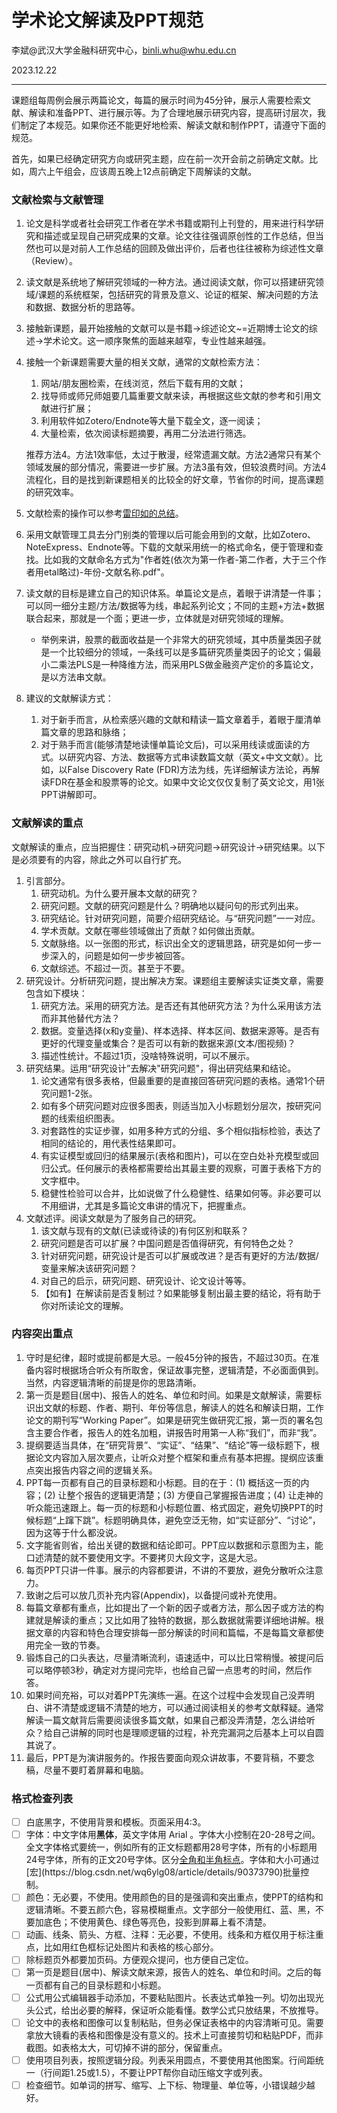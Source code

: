 # 学术论文解读及PPT规范

李斌@武汉大学金融科研究中心，binli.whu@whu.edu.cn

2023.12.22

---

​		课题组每周例会展示两篇论文，每篇的展示时间为45分钟，展示人需要检索文献、解读和准备PPT、进行展示等。为了合理地展示研究内容，提高研讨层次，我们制定了本规范。如果你还不能更好地检索、解读文献和制作PPT，请遵守下面的规范。

​		首先，如果已经确定研究方向或研究主题，应在前一次开会前之前确定文献。比如，周六上午组会，应该周五晚上12点前确定下周解读的文献。

### 文献检索与文献管理
1. 论文是科学或者社会研究工作者在学术书籍或期刊上刊登的，用来进行科学研究和描述或呈现自己研究成果的文章。论文往往强调原创性的工作总结，但当然也可以是对前人工作总结的回顾及做出评价，后者也往往被称为综述性文章（Review）。

2. 读文献是系统地了解研究领域的一种方法。通过阅读文献，你可以搭建研究领域/课题的系统框架，包括研究的背景及意义、论证的框架、解决问题的方法和数据、数据分析的思路等。

3. 接触新课题，最开始接触的文献可以是书籍->综述论文~=近期博士论文的综述->学术论文。这一顺序聚焦的面越来越窄，专业性越来越强。

4. 接触一个新课题需要大量的相关文献，通常的文献检索方法：

   1. 网站/朋友圈检索，在线浏览，然后下载有用的文献；
   2. 找导师或师兄师姐要几篇重要文献来读，再根据这些文献的参考和引用文献进行扩展；
   3. 利用软件如Zotero/Endnote等大量下载全文，逐一阅读；
   4. 大量检索，依次阅读标题摘要，再用二分法进行筛选。

   推荐方法4。方法1效率低，太过于散漫，经常遗漏文献。方法2通常只有某个领域发展的部分情况，需要进一步扩展。方法3虽有效，但较浪费时间。方法4流程化，目的是找到新课题相关的比较全的好文章，节省你的时间，提高课题的研究效率。

5. 文献检索的操作可以参考[雷印如的总结](01-1-文献来源及检索技巧.pdf)。

6. 采用文献管理工具去分门别类的管理以后可能会用到的文献，比如Zotero、NoteExpress、Endnote等。下载的文献采用统一的格式命名，便于管理和查找。比如我的文献命名方式为"作者姓(依次为第一作者-第二作者，大于三个作者用etal略过)-年份-文献名称.pdf"。

7. 读文献的目标是建立自己的知识体系。单篇论文是点，着眼于讲清楚一件事；可以同一细分主题/方法/数据等为线，串起系列论文；不同的主题+方法+数据联合起来，那就是一个面；更进一步，立体就是对研究领域的理解。

   - 举例来讲，股票的截面收益是一个非常大的研究领域，其中质量类因子就是一个比较细分的领域，一条线可以是多篇研究质量类因子的论文；偏最小二乘法PLS是一种降维方法，而采用PLS做金融资产定价的多篇论文，是以方法串文献。

8. 建议的文献解读方式：

   1. 对于新手而言，从检索感兴趣的文献和精读一篇文章着手，着眼于厘清单篇文章的思路和脉络；
   2. 对于熟手而言(能够清楚地读懂单篇论文后)，可以采用线读或面读的方式。以研究内容、方法、数据等方式串读数篇文献（英文+中文文献）。比如，以False Discovery Rate (FDR)方法为线，先详细解读方法论，再解读FDR在基金和股票等的论文。如果中文论文仅仅复制了英文论文，用1张PPT讲解即可。


### 文献解读的重点

文献解读的重点，应当把握住：研究动机->研究问题->研究设计->研究结果。以下是必须要有的内容，除此之外可以自行扩充。

1.  引言部分。
    1.  研究动机。为什么要开展本文献的研究？
    2.  研究问题。文献的研究问题是什么？明确地以疑问句的形式列出来。
    3.  研究结论。针对研究问题，简要介绍研究结论。与“研究问题”一一对应。
    4.  学术贡献。文献在哪些领域做出了贡献？如何做出贡献。
    5.  文献脉络。以一张图的形式，标识出全文的逻辑思路，研究是如何一步一步深入的，问题是如何一步步被回答。
    6.  文献综述。不超过一页。甚至于不要。
2.  研究设计。分析研究问题，提出解决方案。课题组主要解读实证类文章，需要包含如下模块：
    1.  研究方法。采用的研究方法。是否还有其他研究方法？为什么采用该方法而非其他替代方法？
    2.  数据。变量选择(x和y变量)、样本选择、样本区间、数据来源等。是否有更好的代理变量或集合？是否可以有新的数据来源(文本/图视频)？
    3.  描述性统计。不超过1页，没啥特殊说明，可以不展示。
3.  研究结果。运用“研究设计”去解决"研究问题"，得出研究结果和结论。
    1.  论文通常有很多表格，但最重要的是直接回答研究问题的表格。通常1个研究问题1-2张。
    2.  如有多个研究问题对应很多图表，则适当加入小标题划分层次，按研究问题的线索组织图表。
    3.  对套路性的实证步骤，如用多种方式的分组、多个相似指标检验，表达了相同的结论的，用代表性结果即可。
    4.  有实证模型或回归的结果展示(表格和图片)，可以在空白处补充模型或回归公式。任何展示的表格都需要给出其最主要的观察，可置于表格下方的文字框中。
    5.  稳健性检验可以合并，比如说做了什么稳健性、结果如何等。非必要可以不用细讲，尤其是多篇论文串讲的情况下，把握重点。
4.  文献述评。阅读文献是为了服务自己的研究。
    1.  该文献与现有的文献(已读或待读的)有何区别和联系？
    2.  研究问题是否可以扩展？中国问题是否值得研究，有何特色之处？
    3.  针对研究问题，研究设计是否可以扩展或改进？是否有更好的方法/数据/变量来解决该研究问题？
    4.  对自己的启示，研究问题、研究设计、论文设计等等。
    5.  【如有】在解读前是否复制过？如果能够复制出最主要的结论，将有助于你对所读论文的理解。

### 内容突出重点

1. 守时是纪律，超时或提前都是大忌。一般45分钟的报告，不超过30页。在准备内容时根据场合听众有所取舍，保证故事完整，逻辑清楚，不必面面俱到。当然，内容逻辑清晰的前提是你的思路清晰。
2. 第一页是题目(居中)、报告人的姓名、单位和时间。如果是文献解读，需要标识出文献的标题、作者、期刊、年份等信息，解读人的姓名和解读日期，工作论文的期刊写“Working Paper”。如果是研究生做研究汇报，第一页的署名包含主要合作者，报告人的姓名加粗，讲报告时用第一人称“我们”，而非“我”。
3. 提纲要适当具体，在“研究背景”、“实证”、“结果”、“结论”等一级标题下，根据论文内容加入层次要点，让听众对整个框架和重点有基本把握。提纲应该重点突出报告内容之间的逻辑关系。
4. PPT每一页都有自己的目录标题和小标题。目的在于：(1) 概括这一页的内容；(2) 让整个报告的逻辑更清楚；(3) 方便自己掌握报告进度；(4) 让走神的听众能迅速跟上。每一页的标题和小标题位置、格式固定，避免切换PPT的时候标题“上蹿下跳”。标题明确具体，避免空泛无物，如“实证部分”、“讨论”，因为这等于什么都没说。
5. 文字能省则省，给出关键的数据和结论即可。PPT应以数据和示意图为主，能口述清楚的就不要使用文字。不要拷贝大段文字，这是大忌。
6. 每页PPT只讲一件事。展示的内容都要讲，不讲的不要放，避免分散听众注意力。
7. 致谢之后可以放几页补充内容(Appendix)，以备提问或补充使用。
8. 每篇文章都有重点，比如提出了一个新的因子或者方法，那么因子或方法的构建就是解读的重点；又比如用了独特的数据，那么数据就需要详细地讲解。根据文章的内容和特色合理安排每一部分解读的时间和篇幅，不是每篇文章都使用完全一致的节奏。
9. 锻炼自己的口头表达，尽量清晰流利，语速适中，可以比日常稍慢。被提问后可以略停顿3秒，确定对方提问完毕，也给自己留一点思考的时间，然后作答。
10. 如果时间充裕，可以对着PPT先演练一遍。在这个过程中会发现自己没弄明白、讲不清楚或逻辑不清楚的地方，可以通过阅读相关的参考文献释疑。通常解读一篇文献背后需要阅读很多篇文献，如果自己都没弄清楚，怎么讲给听众？给自己讲解的同时也是理顺逻辑的过程，补充完漏洞之后基本上可以自圆其说了。
11. 最后，PPT是为演讲服务的。作报告要面向观众讲故事，不要背稿，不要念稿，尽量不要盯着屏幕和电脑。


### 格式检查列表

- [ ] 白底黑字，不使用背景和模板。页面采用4:3。
- [ ] 字体：中文字体用**黑体**，英文字体用 Arial 。字体大小控制在20-28号之间。全文字体格式要统一，例如所有的正文标题都用28号字体，所有的小标题用24号字体，所有的正文20号字体。区分[全角和半角标点](https://blog.csdn.net/stt12345678/article/details/82917380#:~:text=%E5%85%A8%E8%A7%92%E5%8D%A0%E4%B8%A4%E4%B8%AA%E5%AD%97,%E5%8D%A0%E4%B8%A4%E4%B8%AA%E5%AD%97%E8%8A%82.&text=%E5%AF%B9%E4%BA%8E%E5%A4%A7%E5%A4%9A%E6%95%B0%E5%AD%97%E4%BD%93%E6%9D%A5,%E8%BF%99%E4%B8%8D%E6%98%AF%E6%9C%AC%E8%B4%A8%E5%8C%BA%E5%88%AB%E4%BA%86.)。字体和大小可通过[宏](https://blog.csdn.net/wq6ylg08/article/details/90373790)批量控制。
- [ ] 颜色：无必要，不使用。使用颜色的目的是强调和突出重点，使PPT的结构和逻辑清晰。不要五颜六色，容易模糊重点。文字部分一般使用红、蓝、黑，不要加底色；不使用黄色、绿色等亮色，投影到屏幕上看不清楚。
- [ ] 动画、线条、箭头、方框、注释：无必要，不使用。线条和方框仅用于标注重点，比如用红色框标记处图片和表格的核心部分。
- [ ] 除标题页外都要加页码。方便观众提问，也方便自己定位。
- [ ] 第一页是题目(居中)、解读文献来源，报告人的姓名、单位和时间。之后的每一页都有自己的目录标题和小标题。
- [ ] 公式用公式编辑器手动添加，不要粘贴图片。长表达式单独一列。切勿出现光头公式，给出必要的解释，保证听众能看懂。数学公式只放结果，不放推导。
- [ ] 论文中的表格和图像可以复制粘贴，但务必保证表格中的内容清晰可见。需要拿放大镜看的表格和图像是没有意义的。技术上可直接剪切和粘贴PDF，而非截图。如表格太大，可切掉不讲的部分，保留重点。
- [ ] 使用项目列表，按照逻辑分段。列表采用圆点，不要使用其他图案。行间距统一（行间距1.25或1.5），不要让PPT帮你自动压缩文字或列表。
- [ ] 检查细节。如单词的拼写、缩写、上下标、物理量、单位等，小错误越少越好。
